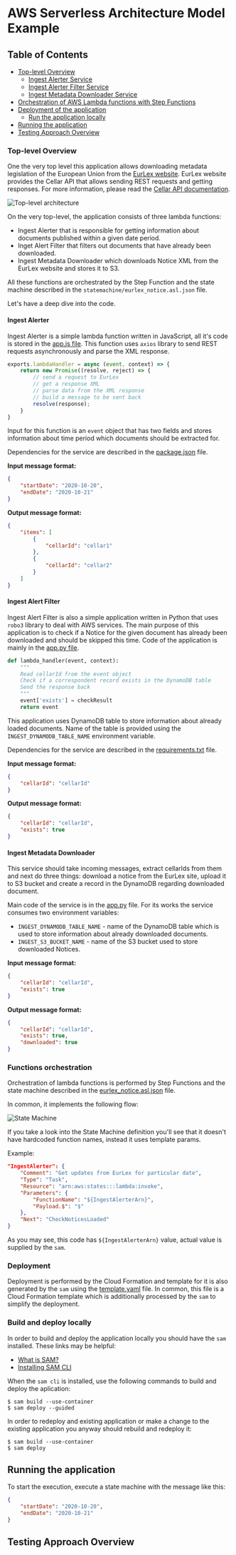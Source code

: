 # AWS Serverless Architecture Model Example

## Table of Contents

* [Top-level Overview](#top-level-overview)
  * [Ingest Alerter Service](#ingest-alerter)
  * [Ingest Alerter Filter Service](#ingest-alert-filter)
  * [Ingest Metadata Downloader Service](#ingest-metadata-downloader)
* [Orchestration of AWS Lambda functions with Step Functions](#functions-orchestration)
* [Deployment of the application](#deployment)
  * [Run the application locally](#build-and-deploy-locally)
* [Running the application](#running-the-application)
* [Testing Approach Overview](#testing-approach-overview)

### Top-level Overview

One the very top level this application allows downloading metadata legislation of the European Union from the [EurLex website](https://eur-lex.europa.eu/). EurLex website provides the Cellar API that allows sending REST requests and getting responses. For more information, please read the [Cellar API documentation](https://op.europa.eu/en/publication-detail/-/publication/50ecce27-857e-11e8-ac6a-01aa75ed71a1/language-en/format-PDF/source-73059305).

![Top-level architecture](./docs/overall-architecture.png)

On the very top-level, the application consists of three lambda functions: 

* Ingest Alerter that is responsible for getting information about documents published within a given date period. 
* Inget Alert Filter that filters out documents that have already been downloaded. 
* Ingest Metadata Downloader which downloads Notice XML from the EurLex website and stores it to S3. 

All these functions are orchestrated by the Step Function and the state machine described in the `statemachine/eurlex_notice.asl.json` file. 

Let's have a deep dive into the code. 

#### Ingest Alerter

Ingest Alerter is a simple lambda function written in JavaScript, all it's code is stored in the [app.js file](./functions/ingest-alerter/app.js). This function uses `axios` library to send REST requests asynchronously and parse the XML response. 

```javascript
exports.lambdaHandler = async (event, context) => {
    return new Promise((resolve, reject) => {
        // send a request to EurLex
        // get a response XML
        // parse data from the XML response
        // build a message to be sent back
        resolve(response);
    }
}
```

Input for this function is an `event` object that has two fields and stores information about time period which documents should be extracted for. 

Dependencies for the service are described in the [package.json](./functions/ingest-alerter/package.json) file.

**Input message format:**

```json
{
    "startDate": "2020-10-20",
    "endDate": "2020-10-21"
}
```

**Output message format:**

```json
{
    "items": [
        {
            "cellarId": "cellar1"
        },
        {
            "cellarId": "cellar2"
        }
    ]
}
```

#### Ingest Alert Filter

Ingest Alert Filter is also a simple application written in Python that uses `robo3` library to deal with AWS services. The main purpose of this application is to check if a Notice for the given document has already been downloaded and should be skipped this time. Code of the application is mainly in the [app.py file](./functions/ingest-alert-filter/app.py).

```python
def lambda_handler(event, context):
    """
    Read cellarId from the event object
    Check if a correspondent record exists in the DynamoDB table
    Send the response back
    """
    event['exists'] = checkResult
    return event
```

This application uses DynamoDB table to store information about already loaded documents. Name of the table is provided using the `INGEST_DYNAMODB_TABLE_NAME` environment variable.

Dependencies for the service are described in the [requirements.txt](./functions/ingest-alert-filter/requirements.txt) file.

**Input message format:**

```json
{
    "cellarId": "cellarId"
}
```

**Output message format:**

```json
{
    "cellarId": "cellarId",
    "exists": true
}
```

#### Ingest Metadata Downloader

This service should take incoming messages, extract cellarIds from them and next do three things: download a notice from the EurLex site, upload it to S3 bucket and create a record in the DynamoDB regarding downloaded document. 

Main code of the service is in the [app.py](./functions/ingest-metadata-downloader/app.py) file. For its works the service consumes two environment variables:

* `INGEST_DYNAMODB_TABLE_NAME` - name of the DynamoDB table which is used to store information about already downloaded documents.
* `INGEST_S3_BUCKET_NAME` - name of the S3 bucket used to store downloaded Notices. 

**Input message format:**

```json
{
    "cellarId": "cellarId",
    "exists": true
}
```

**Output message format:**

```json
{
    "cellarId": "cellarId",
    "exists": true,
    "downloaded": true
}
```

### Functions orchestration

Orchestration of lambda functions is performed by Step Functions and the state machine described in the [eurlex_notice.asl.json](./statemachine/eurlex_notice.asl.json) file.

In common, it implements the following flow:

![State Machine](./docs/step-functions-workflow.png)

If you take a look into the State Machine definition you'll see that it doesn't have hardcoded function names, instead it uses template params. 

Example:

```json
"IngestAlerter": {
    "Comment": "Get updates from EurLex for particular date",
    "Type": "Task",
    "Resource": "arn:aws:states:::lambda:invoke",
    "Parameters": {
        "FunctionName": "${IngestAlerterArn}",
        "Payload.$": "$"
    },
    "Next": "CheckNoticesLoaded"
}
```

As you may see, this code has `${IngestAlerterArn}` value, actual value is supplied by the `sam`. 

### Deployment

Deployment is performed by the Cloud Formation and template for it is also generated by the `sam` using the [template.yaml](./template.yaml) file. In common, this file is a Cloud Formation template which is additionally processed by the `sam` to simplify the deployment. 

### Build and deploy locally

In order to build and deploy the application locally you should have the `sam` installed. These links may be helpful:

* [What is SAM?](https://docs.aws.amazon.com/serverless-application-model/latest/developerguide/what-is-sam.html)
* [Installing SAM CLI](https://docs.aws.amazon.com/serverless-application-model/latest/developerguide/serverless-sam-cli-install.html)

When the `sam cli` is installed, use the following commands to build and deploy the aplication: 

```shell
$ sam build --use-container
$ sam deploy --guided
```

In order to redeploy and existing application or make a change to the existing application you anyway should rebuild and redeploy it: 

```shell
$ sam build --use-container
$ sam deploy
```

## Running the application

To start the execution, execute a state machine with the message like this:

```json
{
    "startDate": "2020-10-20",
    "endDate": "2020-10-21"
}
```

## Testing Approach Overview